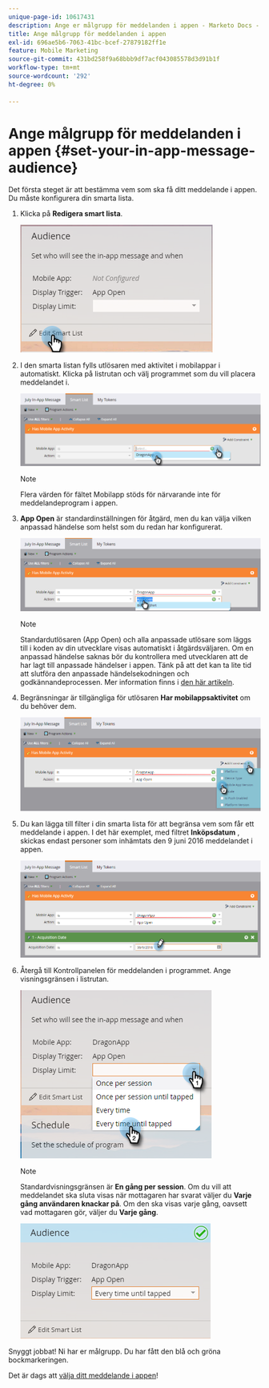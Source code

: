 ```yaml
---
unique-page-id: 10617431
description: Ange er målgrupp för meddelanden i appen - Marketo Docs - produktdokumentation
title: Ange målgrupp för meddelanden i appen
exl-id: 696ae5b6-7063-41bc-bcef-27879182ff1e
feature: Mobile Marketing
source-git-commit: 431bd258f9a68bbb9df7acf043085578d3d91b1f
workflow-type: tm+mt
source-wordcount: '292'
ht-degree: 0%

---
```


# Ange målgrupp för meddelanden i appen {#set-your-in-app-message-audience}

Det första steget är att bestämma vem som ska få ditt meddelande i appen. Du måste konfigurera din smarta lista.

1. Klicka på **Redigera smart lista**.

   ![](assets/image2016-5-9-15-3a15-3a7.png)

1. I den smarta listan fylls utlösaren med aktivitet i mobilappar i automatiskt. Klicka på listrutan och välj programmet som du vill placera meddelandet i.

   ![](assets/image2016-5-9-15-3a18-3a10.png)

   >[!NOTE]
   >
   >Flera värden för fältet Mobilapp stöds för närvarande inte för meddelandeprogram i appen.

1. **App Open** är standardinställningen för åtgärd, men du kan välja vilken anpassad händelse som helst som du redan har konfigurerat.

   ![](assets/image2016-5-9-15-3a20-3a23.png)

   >[!NOTE]
   >
   >Standardutlösaren (App Open) och alla anpassade utlösare som läggs till i koden av din utvecklare visas automatiskt i åtgärdsväljaren. Om en anpassad händelse saknas bör du kontrollera med utvecklaren att de har lagt till anpassade händelser i appen. Tänk på att det kan ta lite tid att slutföra den anpassade händelsekodningen och godkännandeprocessen. Mer information finns i [den här artikeln](/help/marketo/product-docs/mobile-marketing/admin/before-you-create-push-notifications-and-in-app-messages.md).

1. Begränsningar är tillgängliga för utlösaren **Har mobilappsaktivitet** om du behöver dem.

   ![](assets/image2016-5-9-15-3a22-3a27.png)

1. Du kan lägga till filter i din smarta lista för att begränsa vem som får ett meddelande i appen. I det här exemplet, med filtret **Inköpsdatum** , skickas endast personer som inhämtats den 9 juni 2016 meddelandet i appen.

   ![](assets/image2016-5-9-15-3a26-3a2.png)

1. Återgå till Kontrollpanelen för meddelanden i programmet. Ange visningsgränsen i listrutan.

   ![](assets/image2016-5-9-15-3a30-3a35.png)

   >[!NOTE]
   >
   >Standardvisningsgränsen är **En gång per session**. Om du vill att meddelandet ska sluta visas när mottagaren har svarat väljer du **Varje gång användaren knackar på**. Om den ska visas varje gång, oavsett vad mottagaren gör, väljer du **Varje gång**.

   ![](assets/image2016-5-9-15-3a32-3a6.png)

Snyggt jobbat! Ni har er målgrupp. Du har fått den blå och gröna bockmarkeringen.

Det är dags att [välja ditt meddelande i appen](/help/marketo/product-docs/mobile-marketing/in-app-messages/sending-your-in-app-message/select-your-in-app-message.md)!
